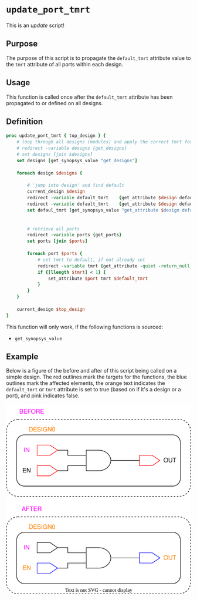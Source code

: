 # ```update_port_tmrt```

This is an *update* script!

## Purpose

The purpose of this script is to propagate the ```default_tmrt``` attribute value to the ```tmrt``` attribute of all ports within each design.

## Usage

This function is called once after the ```default_tmrt``` attribute has been propagated to or defined on all designs.  

## Definition

```tcl
proc update_port_tmrt { top_design } {
    # loop through all designs (modules) and apply the correct tmrt for every register
    # redirect -variable designs {get_designs}
    # set designs [join $designs]
    set designs [get_synopsys_value "get_designs"]

    foreach design $designs {

        # 'jump into design' and find default
        current_design $design
        redirect -variable default_tmrt    {get_attribute $design default_tmrt}
        redirect -variable default_tmrt    {get_attribute $design default_tmrt}
        set defaul_tmrt [get_synopsys_value "get_attribute $design default_tmrt"]


        # retrieve all ports
        redirect -variable ports {get_ports}
        set ports [join $ports]

        foreach port $ports {
            # set tmrt to default, if not already set
            redirect -variable tmrt {get_attribute -quiet -return_null_values $port tmrt}
            if {[llength $tmrt] < 1} {
                set_attribute $port tmrt $default_tmrt
            }
        }
    }

    current_design $top_design
}
```

This function will only work, if the following functions is sourced:

* ```get_synopsys_value```

## Example

Below is a figure of the before and after of this script being called on a simple design. The red outlines mark the targets for the functions, the blue outlines mark the affected elements, the orange text indicates the ```default_tmrt``` or ```tmrt``` attribute is set to true (based on if it's a design or a port), and pink indicates false.

<picture>
  <source media="(prefers-color-scheme: dark)" srcset="../figures/dark-mode/update_scripts/update_port_tmrt.drawio.svg">
  <img alt="Default_tmrt propagating to the ports of a design" src="../figures/light-mode/update_scripts/update_port_tmrt.drawio.svg">
</picture>
